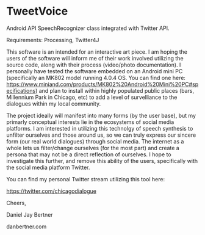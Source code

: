 TweetVoice
==========

 Android API SpeechRecognizer class integrated with Twitter API.
 
 Requirements: Processing, Twitter4J 
 
 
 This software is an intended for an interactive art piece. I am hoping the users of the software will inform me of their work involved utilizing the source code, along with their process (video/photo documentation). I  personally have tested the software embedded on an Android mini PC (specifically an MK802 model running 4.0.4 OS. You can find one here: https://www.miniand.com/products/MK802%20Android%20Mini%20PC#specifications) and plan to install within highly populated public places (bars, Millennium Park in Chicago, etc) to add a level of survelliance to the dialogues within my local community. 
 
 
 The project ideally will manifest into many forms (by the user base), but my primarly conceptual interests lie in the ecosystems of social media platforms. I am interested in utilizing this technolgy of speech synthesis to unfilter ourselves and those around us, so we can truly express our sincere form (our real world dialogues) through social media. The internet as a whole lets us filter/change ourselves (for the most part) and create a persona that may not be a direct reflection of ourselves. I hope to investigate this further, and remove this ability of the users, specifically with the social media platform Twitter.  


You can find my personal Twitter stream utilizing this tool here:

https://twitter.com/chicagodialogue


Cheers,

Daniel Jay Bertner

danbertner.com

